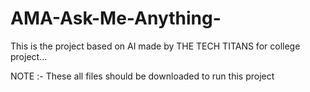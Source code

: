 # AMA-Ask-Me-Anything-
This is the project based on AI made by THE TECH TITANS for college project...

NOTE :- These all files should be downloaded to run this project
